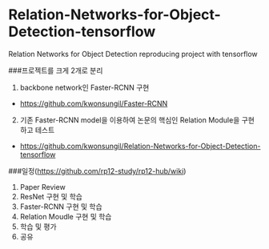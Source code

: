 # Relation-Networks-for-Object-Detection-tensorflow
Relation Networks for Object Detection reproducing project with tensorflow

###프로젝트를 크게 2개로 분리

1. backbone network인 Faster-RCNN 구현
 - https://github.com/kwonsungil/Faster-RCNN

2. 기존 Faster-RCNN model을 이용하여 논문의 핵심인 Relation Module을 구현하고 테스트
 - https://github.com/kwonsungil/Relation-Networks-for-Object-Detection-tensorflow
 
 
###일정(https://github.com/rp12-study/rp12-hub/wiki)  

1. Paper Review
2. ResNet 구현 및 학습
3. Faster-RCNN 구현 및 학습
4. Relation Moudle 구현 및 학습
5. 학습 및 평가
6. 공유

